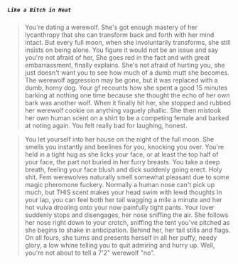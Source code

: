 ##### `Like a Bitch in Heat`
>You're dating a werewolf.
>She's got enough mastery of her lycanthropy that she can transform back and forth with her mind intact.
>But every full moon, when she involuntarily transforms, she still insists on being alone.
>You figure it would not be an issue and say you're not afraid of her,
>She goes red in the fact and with great embarrassment, finally explains.
>She's not afraid of hurting you, she just doesn't want you to see how much of a dumb mutt she becomes.
>The werewolf aggression may be gone, but it was replaced with a dumb, horny dog.
>Your gf recounts how she spent a good 15 minutes barking at nothing one time because she thought the echo of her own bark was another wolf. When it finally hit her, she stopped and rubbed her werewolf cookie on anything vaguely phallic. She then mistook her own human scent on a shirt to be a competing female and barked at noting again.
>You felt really bad for laughing, honest.

>You let yourself into her house on the night of the full moon.
>She smells you instantly and beelines for you, knocking you over.
>You're held in a tight hug as she licks your face, or at least the top half of your face, the part not buried in her furry breasts.
>You take a deep breath, feeling your face blush and dick suddenly going erect.
>Holy shit. Fem werewolves naturally smell somewhat pleasant due to some magic pheromone fuckery. Normally a human nose can't pick up much, but THIS scent makes your head swim with lewd thoughts
>In your lap, you can feel both her tail wagging a mile a minute and her hot vulva drooling onto your now painfully tight pants.
>Your lover suddenly stops and disengages, her nose sniffing the air. She follows her nose right down to your crotch, sniffing the tent you've pitched as she begins to shake in anticipation. Behind her, her tail stills and flags.
>On all fours, she turns and presents herself in all her puffy, needy glory, a low whine telling you to quit admiring and hurry up.
>Well, you're not about to tell a 7'2" werewolf "no".